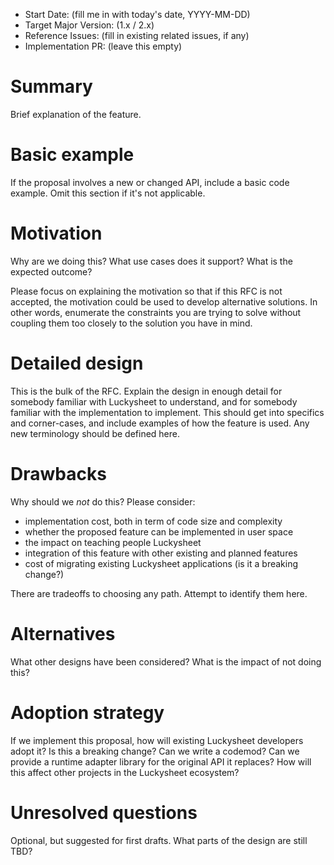 - Start Date: (fill me in with today's date, YYYY-MM-DD)
- Target Major Version: (1.x / 2.x)
- Reference Issues: (fill in existing related issues, if any)
- Implementation PR: (leave this empty)

# Summary

Brief explanation of the feature.

# Basic example

If the proposal involves a new or changed API, include a basic code example.
Omit this section if it's not applicable.

# Motivation

Why are we doing this? What use cases does it support? What is the expected
outcome?

Please focus on explaining the motivation so that if this RFC is not accepted,
the motivation could be used to develop alternative solutions. In other words,
enumerate the constraints you are trying to solve without coupling them too
closely to the solution you have in mind.

# Detailed design

This is the bulk of the RFC. Explain the design in enough detail for somebody
familiar with Luckysheet to understand, and for somebody familiar with the
implementation to implement. This should get into specifics and corner-cases,
and include examples of how the feature is used. Any new terminology should be
defined here.

# Drawbacks

Why should we *not* do this? Please consider:

- implementation cost, both in term of code size and complexity
- whether the proposed feature can be implemented in user space
- the impact on teaching people Luckysheet
- integration of this feature with other existing and planned features
- cost of migrating existing Luckysheet applications (is it a breaking change?)

There are tradeoffs to choosing any path. Attempt to identify them here.

# Alternatives

What other designs have been considered? What is the impact of not doing this?

# Adoption strategy

If we implement this proposal, how will existing Luckysheet developers adopt it? Is
this a breaking change? Can we write a codemod? Can we provide a runtime adapter library for the original API it replaces? How will this affect other projects in the Luckysheet ecosystem?

# Unresolved questions

Optional, but suggested for first drafts. What parts of the design are still
TBD?
